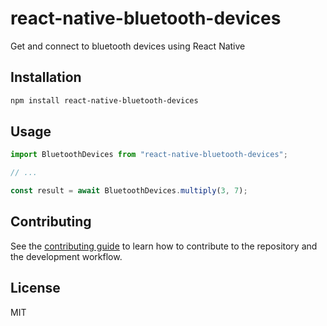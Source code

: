 # react-native-bluetooth-devices

Get and connect to bluetooth devices using React Native

## Installation

```sh
npm install react-native-bluetooth-devices
```

## Usage

```js
import BluetoothDevices from "react-native-bluetooth-devices";

// ...

const result = await BluetoothDevices.multiply(3, 7);
```

## Contributing

See the [contributing guide](CONTRIBUTING.md) to learn how to contribute to the repository and the development workflow.

## License

MIT
